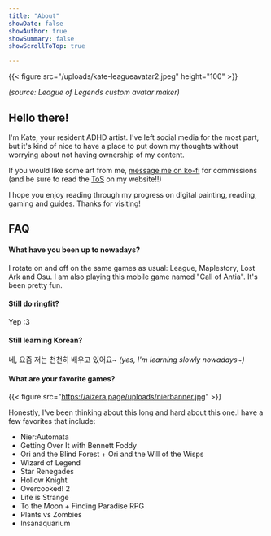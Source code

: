 ```yaml
---
title: "About"
showDate: false
showAuthor: true
showSummary: false
showScrollToTop: true

---
```


{{< figure src="/uploads/kate-leagueavatar2.jpeg" height="100" >}}



_(source: League of Legends custom avatar maker)_
## Hello there!

I'm Kate, your resident ADHD artist. I've left social media for the most part, but it's kind of nice to have a place to put down my thoughts without worrying about not having ownership of my content.

If you would like some art from me, [message me on ko-fi](https://ko-fi.com/aizera) for commissions (and be sure to read the [ToS](https://aizera.art/#commissions) on my website!!)

I hope you enjoy reading through my progress on digital painting, reading, gaming and guides. Thanks for visiting!

## FAQ

#### What have you been up to nowadays?

I rotate on and off on the same games as usual: League, Maplestory, Lost Ark and Osu. I am also playing this mobile game named "Call of Antia". It's been pretty fun.

#### Still do ringfit?
Yep :3

#### Still learning Korean?
네, 요즘 저는 천천히 배우고 있어요~
*(yes, I'm learning slowly nowadays~)*

#### What are your favorite games?

{{< figure src="https://aizera.page/uploads/nierbanner.jpg" >}}

Honestly, I've been thinking about this long and hard about this one.I have a few favorites that include:

* Nier:Automata
* Getting Over It with Bennett Foddy
* Ori and the Blind Forest + Ori and the Will of the Wisps
* Wizard of Legend
* Star Renegades
* Hollow Knight
* Overcooked! 2
* Life is Strange
* To the Moon + Finding Paradise RPG
* Plants vs Zombies
* Insanaquarium